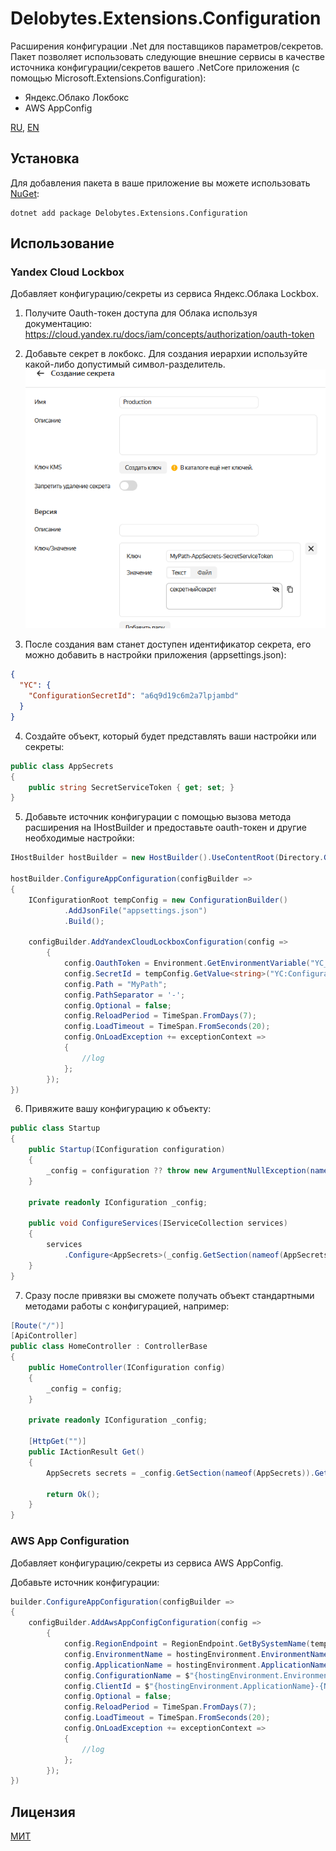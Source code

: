 ﻿# Delobytes.Extensions.Configuration
Расширения конфигурации .Net для поставщиков параметров/секретов. Пакет позволяет использовать следующие внешние сервисы в качестве источника конфигурации/секретов вашего .NetCore приложения (с помощью Microsoft.Extensions.Configuration):
- Яндекс.Облако Локбокс
- AWS AppConfig

[RU](README.md), [EN](README.en.md)

## Установка

Для добавления пакета в ваше приложение вы можете использовать [NuGet](https://www.nuget.org/packages/Delobytes.Extensions.Configuration):

    dotnet add package Delobytes.Extensions.Configuration

## Использование

### Yandex Cloud Lockbox
Добавляет конфигурацию/секреты из сервиса Яндекс.Облака Lockbox.

1. Получите Oauth-токен доступа для Облака используя документацию: https://cloud.yandex.ru/docs/iam/concepts/authorization/oauth-token

2. Добавьте секрет в локбокс. Для создания иерархии используйте какой-либо допустимый символ-разделитель.
![добавление секрета](https://github.com/a-postx/Delobytes.Extensions.Configuration/blob/main/add-lockbox-secret-ru.png)

3. После создания вам станет доступен идентификатор секрета, его можно добавить в настройки приложения (appsettings.json):

```json
{
  "YC": {
    "ConfigurationSecretId": "a6q9d19c6m2a7lpjambd"
  }
}
```

4. Создайте объект, который будет представлять ваши настройки или секреты:

```csharp
public class AppSecrets
{
    public string SecretServiceToken { get; set; }
}
```

5. Добавьте источник конфигурации c помощью вызова метода расширения на IHostBuilder и предоставьте oauth-токен и другие необходимые настройки:  

```csharp
IHostBuilder hostBuilder = new HostBuilder().UseContentRoot(Directory.GetCurrentDirectory());

hostBuilder.ConfigureAppConfiguration(configBuilder =>
{
    IConfigurationRoot tempConfig = new ConfigurationBuilder()
            .AddJsonFile("appsettings.json")
            .Build();
			
    configBuilder.AddYandexCloudLockboxConfiguration(config =>
        {
            config.OauthToken = Environment.GetEnvironmentVariable("YC_OAUTH_TOKEN");
            config.SecretId = tempConfig.GetValue<string>("YC:ConfigurationSecretId");
            config.Path = "MyPath";
            config.PathSeparator = '-';
            config.Optional = false;
            config.ReloadPeriod = TimeSpan.FromDays(7);
            config.LoadTimeout = TimeSpan.FromSeconds(20);
            config.OnLoadException += exceptionContext =>
            {
                //log
            };
        });
})
```

6. Привяжите вашу конфигурацию к объекту:

```csharp
public class Startup
{
    public Startup(IConfiguration configuration)
    {
        _config = configuration ?? throw new ArgumentNullException(nameof(configuration));
    }

    private readonly IConfiguration _config;

    public void ConfigureServices(IServiceCollection services)
    {
        services
            .Configure<AppSecrets>(_config.GetSection(nameof(AppSecrets)), o => o.BindNonPublicProperties = false);
    }
}
```

7. Сразу после привязки вы сможете получать объект стандартными методами работы с конфигурацией, например:

```csharp
[Route("/")]
[ApiController]
public class HomeController : ControllerBase
{
    public HomeController(IConfiguration config)
    {
        _config = config;
    }

    private readonly IConfiguration _config;

    [HttpGet("")]
    public IActionResult Get()
    {
        AppSecrets secrets = _config.GetSection(nameof(AppSecrets)).Get<AppSecrets>();

        return Ok();
    }
}

```

### AWS App Configuration
Добавляет конфигурацию/секреты из сервиса AWS AppConfig.

Добавьте источник конфигурации:

```csharp
builder.ConfigureAppConfiguration(configBuilder =>
{
    configBuilder.AddAwsAppConfigConfiguration(config =>
        {
			config.RegionEndpoint = RegionEndpoint.GetBySystemName(tempConfig.GetValue<string>("AWS:Region"));
            config.EnvironmentName = hostingEnvironment.EnvironmentName;
            config.ApplicationName = hostingEnvironment.ApplicationName;
            config.ConfigurationName = $"{hostingEnvironment.EnvironmentName}-{hostingEnvironment.ApplicationName}-profile";
            config.ClientId = $"{hostingEnvironment.ApplicationName}-{Node.Id}";
            config.Optional = false;
            config.ReloadPeriod = TimeSpan.FromDays(7);
            config.LoadTimeout = TimeSpan.FromSeconds(20);
            config.OnLoadException += exceptionContext =>
            {
                //log
            };
        });
})
```



## Лицензия
[МИТ](https://github.com/a-postx/Delobytes.Extensions.Configuration/blob/main/LICENSE)